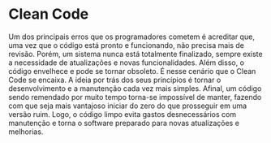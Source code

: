 # Clean Code

Um dos principais erros que os programadores cometem é acreditar que, uma vez que o código está pronto e funcionando, não precisa mais de revisão. Porém, um sistema nunca está totalmente finalizado, sempre existe a necessidade de atualizações e novas funcionalidades. Além disso, o código envelhece e pode se tornar obsoleto. É nesse cenário que o Clean Code se encaixa.
A ideia por trás dos seus princípios é tornar o desenvolvimento e a manutenção cada vez mais simples. Afinal, um código sendo remendado por muito tempo torna-se impossível de manter, fazendo com que seja mais vantajoso iniciar do zero do que prosseguir em uma versão ruim. Logo, o código limpo evita gastos desnecessários com manutenção e torna o software preparado para novas atualizações e melhorias.
